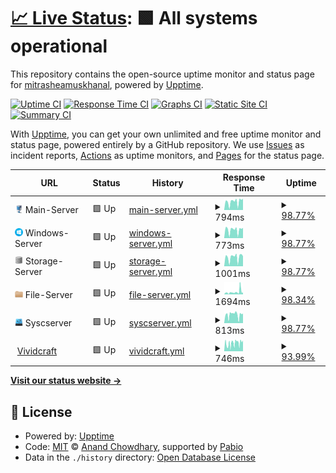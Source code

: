 # [📈 Live Status](https://mitrasheamuskhanal.github.io/INS-Tracker): <!--live status--> **🟩 All systems operational**

This repository contains the open-source uptime monitor and status page for [mitrasheamuskhanal](https://mitrasheamuskhanal.github.io/INS-Tracker), powered by [Upptime](https://github.com/upptime/upptime).

[![Uptime CI](https://github.com/mitrasheamuskhanal/INS-Tracker/workflows/Uptime%20CI/badge.svg)](https://github.com/mitrasheamuskhanal/INS-Tracker/actions?query=workflow%3A%22Uptime+CI%22)
[![Response Time CI](https://github.com/mitrasheamuskhanal/INS-Tracker/workflows/Response%20Time%20CI/badge.svg)](https://github.com/mitrasheamuskhanal/INS-Tracker/actions?query=workflow%3A%22Response+Time+CI%22)
[![Graphs CI](https://github.com/mitrasheamuskhanal/INS-Tracker/workflows/Graphs%20CI/badge.svg)](https://github.com/mitrasheamuskhanal/INS-Tracker/actions?query=workflow%3A%22Graphs+CI%22)
[![Static Site CI](https://github.com/mitrasheamuskhanal/INS-Tracker/workflows/Static%20Site%20CI/badge.svg)](https://github.com/mitrasheamuskhanal/INS-Tracker/actions?query=workflow%3A%22Static+Site+CI%22)
[![Summary CI](https://github.com/mitrasheamuskhanal/INS-Tracker/workflows/Summary%20CI/badge.svg)](https://github.com/mitrasheamuskhanal/INS-Tracker/actions?query=workflow%3A%22Summary+CI%22)

With [Upptime](https://upptime.js.org), you can get your own unlimited and free uptime monitor and status page, powered entirely by a GitHub repository. We use [Issues](https://github.com/mitrasheamuskhanal/INS-Tracker/issues) as incident reports, [Actions](https://github.com/mitrasheamuskhanal/INS-Tracker/actions) as uptime monitors, and [Pages](https://mitrasheamuskhanal.github.io/INS-Tracker) for the status page.

<!--start: status pages-->
<!-- This summary is generated by Upptime (https://github.com/upptime/upptime) -->
<!-- Do not edit this manually, your changes will be overwritten -->
<!-- prettier-ignore -->
| URL | Status | History | Response Time | Uptime |
| --- | ------ | ------- | ------------- | ------ |
| <img alt="" src="/logo/main.png" height="13"> Main-Server | 🟩 Up | [main-server.yml](https://github.com/mitrasheamuskhanal/INS-Tracker/commits/HEAD/history/main-server.yml) | <details><summary><img alt="Response time graph" src="./graphs/main-server/response-time-week.png" height="20"> 794ms</summary><br><a href="https://mitrasheamuskhanal.github.io/INS-Tracker/history/main-server"><img alt="Response time 908" src="https://img.shields.io/endpoint?url=https%3A%2F%2Fraw.githubusercontent.com%2Fmitrasheamuskhanal%2FINS-Tracker%2FHEAD%2Fapi%2Fmain-server%2Fresponse-time.json"></a><br><a href="https://mitrasheamuskhanal.github.io/INS-Tracker/history/main-server"><img alt="24-hour response time 972" src="https://img.shields.io/endpoint?url=https%3A%2F%2Fraw.githubusercontent.com%2Fmitrasheamuskhanal%2FINS-Tracker%2FHEAD%2Fapi%2Fmain-server%2Fresponse-time-day.json"></a><br><a href="https://mitrasheamuskhanal.github.io/INS-Tracker/history/main-server"><img alt="7-day response time 794" src="https://img.shields.io/endpoint?url=https%3A%2F%2Fraw.githubusercontent.com%2Fmitrasheamuskhanal%2FINS-Tracker%2FHEAD%2Fapi%2Fmain-server%2Fresponse-time-week.json"></a><br><a href="https://mitrasheamuskhanal.github.io/INS-Tracker/history/main-server"><img alt="30-day response time 861" src="https://img.shields.io/endpoint?url=https%3A%2F%2Fraw.githubusercontent.com%2Fmitrasheamuskhanal%2FINS-Tracker%2FHEAD%2Fapi%2Fmain-server%2Fresponse-time-month.json"></a><br><a href="https://mitrasheamuskhanal.github.io/INS-Tracker/history/main-server"><img alt="1-year response time 908" src="https://img.shields.io/endpoint?url=https%3A%2F%2Fraw.githubusercontent.com%2Fmitrasheamuskhanal%2FINS-Tracker%2FHEAD%2Fapi%2Fmain-server%2Fresponse-time-year.json"></a></details> | <details><summary><a href="https://mitrasheamuskhanal.github.io/INS-Tracker/history/main-server">98.77%</a></summary><a href="https://mitrasheamuskhanal.github.io/INS-Tracker/history/main-server"><img alt="All-time uptime 91.22%" src="https://img.shields.io/endpoint?url=https%3A%2F%2Fraw.githubusercontent.com%2Fmitrasheamuskhanal%2FINS-Tracker%2FHEAD%2Fapi%2Fmain-server%2Fuptime.json"></a><br><a href="https://mitrasheamuskhanal.github.io/INS-Tracker/history/main-server"><img alt="24-hour uptime 100.00%" src="https://img.shields.io/endpoint?url=https%3A%2F%2Fraw.githubusercontent.com%2Fmitrasheamuskhanal%2FINS-Tracker%2FHEAD%2Fapi%2Fmain-server%2Fuptime-day.json"></a><br><a href="https://mitrasheamuskhanal.github.io/INS-Tracker/history/main-server"><img alt="7-day uptime 98.77%" src="https://img.shields.io/endpoint?url=https%3A%2F%2Fraw.githubusercontent.com%2Fmitrasheamuskhanal%2FINS-Tracker%2FHEAD%2Fapi%2Fmain-server%2Fuptime-week.json"></a><br><a href="https://mitrasheamuskhanal.github.io/INS-Tracker/history/main-server"><img alt="30-day uptime 86.44%" src="https://img.shields.io/endpoint?url=https%3A%2F%2Fraw.githubusercontent.com%2Fmitrasheamuskhanal%2FINS-Tracker%2FHEAD%2Fapi%2Fmain-server%2Fuptime-month.json"></a><br><a href="https://mitrasheamuskhanal.github.io/INS-Tracker/history/main-server"><img alt="1-year uptime 91.22%" src="https://img.shields.io/endpoint?url=https%3A%2F%2Fraw.githubusercontent.com%2Fmitrasheamuskhanal%2FINS-Tracker%2FHEAD%2Fapi%2Fmain-server%2Fuptime-year.json"></a></details>
| <img alt="" src="/logo/windows.png" height="13"> Windows-Server | 🟩 Up | [windows-server.yml](https://github.com/mitrasheamuskhanal/INS-Tracker/commits/HEAD/history/windows-server.yml) | <details><summary><img alt="Response time graph" src="./graphs/windows-server/response-time-week.png" height="20"> 773ms</summary><br><a href="https://mitrasheamuskhanal.github.io/INS-Tracker/history/windows-server"><img alt="Response time 1205" src="https://img.shields.io/endpoint?url=https%3A%2F%2Fraw.githubusercontent.com%2Fmitrasheamuskhanal%2FINS-Tracker%2FHEAD%2Fapi%2Fwindows-server%2Fresponse-time.json"></a><br><a href="https://mitrasheamuskhanal.github.io/INS-Tracker/history/windows-server"><img alt="24-hour response time 990" src="https://img.shields.io/endpoint?url=https%3A%2F%2Fraw.githubusercontent.com%2Fmitrasheamuskhanal%2FINS-Tracker%2FHEAD%2Fapi%2Fwindows-server%2Fresponse-time-day.json"></a><br><a href="https://mitrasheamuskhanal.github.io/INS-Tracker/history/windows-server"><img alt="7-day response time 773" src="https://img.shields.io/endpoint?url=https%3A%2F%2Fraw.githubusercontent.com%2Fmitrasheamuskhanal%2FINS-Tracker%2FHEAD%2Fapi%2Fwindows-server%2Fresponse-time-week.json"></a><br><a href="https://mitrasheamuskhanal.github.io/INS-Tracker/history/windows-server"><img alt="30-day response time 1259" src="https://img.shields.io/endpoint?url=https%3A%2F%2Fraw.githubusercontent.com%2Fmitrasheamuskhanal%2FINS-Tracker%2FHEAD%2Fapi%2Fwindows-server%2Fresponse-time-month.json"></a><br><a href="https://mitrasheamuskhanal.github.io/INS-Tracker/history/windows-server"><img alt="1-year response time 1205" src="https://img.shields.io/endpoint?url=https%3A%2F%2Fraw.githubusercontent.com%2Fmitrasheamuskhanal%2FINS-Tracker%2FHEAD%2Fapi%2Fwindows-server%2Fresponse-time-year.json"></a></details> | <details><summary><a href="https://mitrasheamuskhanal.github.io/INS-Tracker/history/windows-server">98.77%</a></summary><a href="https://mitrasheamuskhanal.github.io/INS-Tracker/history/windows-server"><img alt="All-time uptime 91.14%" src="https://img.shields.io/endpoint?url=https%3A%2F%2Fraw.githubusercontent.com%2Fmitrasheamuskhanal%2FINS-Tracker%2FHEAD%2Fapi%2Fwindows-server%2Fuptime.json"></a><br><a href="https://mitrasheamuskhanal.github.io/INS-Tracker/history/windows-server"><img alt="24-hour uptime 100.00%" src="https://img.shields.io/endpoint?url=https%3A%2F%2Fraw.githubusercontent.com%2Fmitrasheamuskhanal%2FINS-Tracker%2FHEAD%2Fapi%2Fwindows-server%2Fuptime-day.json"></a><br><a href="https://mitrasheamuskhanal.github.io/INS-Tracker/history/windows-server"><img alt="7-day uptime 98.77%" src="https://img.shields.io/endpoint?url=https%3A%2F%2Fraw.githubusercontent.com%2Fmitrasheamuskhanal%2FINS-Tracker%2FHEAD%2Fapi%2Fwindows-server%2Fuptime-week.json"></a><br><a href="https://mitrasheamuskhanal.github.io/INS-Tracker/history/windows-server"><img alt="30-day uptime 86.35%" src="https://img.shields.io/endpoint?url=https%3A%2F%2Fraw.githubusercontent.com%2Fmitrasheamuskhanal%2FINS-Tracker%2FHEAD%2Fapi%2Fwindows-server%2Fuptime-month.json"></a><br><a href="https://mitrasheamuskhanal.github.io/INS-Tracker/history/windows-server"><img alt="1-year uptime 91.14%" src="https://img.shields.io/endpoint?url=https%3A%2F%2Fraw.githubusercontent.com%2Fmitrasheamuskhanal%2FINS-Tracker%2FHEAD%2Fapi%2Fwindows-server%2Fuptime-year.json"></a></details>
| <img alt="" src="/logo/storage.png" height="13"> Storage-Server | 🟩 Up | [storage-server.yml](https://github.com/mitrasheamuskhanal/INS-Tracker/commits/HEAD/history/storage-server.yml) | <details><summary><img alt="Response time graph" src="./graphs/storage-server/response-time-week.png" height="20"> 1001ms</summary><br><a href="https://mitrasheamuskhanal.github.io/INS-Tracker/history/storage-server"><img alt="Response time 1183" src="https://img.shields.io/endpoint?url=https%3A%2F%2Fraw.githubusercontent.com%2Fmitrasheamuskhanal%2FINS-Tracker%2FHEAD%2Fapi%2Fstorage-server%2Fresponse-time.json"></a><br><a href="https://mitrasheamuskhanal.github.io/INS-Tracker/history/storage-server"><img alt="24-hour response time 1272" src="https://img.shields.io/endpoint?url=https%3A%2F%2Fraw.githubusercontent.com%2Fmitrasheamuskhanal%2FINS-Tracker%2FHEAD%2Fapi%2Fstorage-server%2Fresponse-time-day.json"></a><br><a href="https://mitrasheamuskhanal.github.io/INS-Tracker/history/storage-server"><img alt="7-day response time 1001" src="https://img.shields.io/endpoint?url=https%3A%2F%2Fraw.githubusercontent.com%2Fmitrasheamuskhanal%2FINS-Tracker%2FHEAD%2Fapi%2Fstorage-server%2Fresponse-time-week.json"></a><br><a href="https://mitrasheamuskhanal.github.io/INS-Tracker/history/storage-server"><img alt="30-day response time 1042" src="https://img.shields.io/endpoint?url=https%3A%2F%2Fraw.githubusercontent.com%2Fmitrasheamuskhanal%2FINS-Tracker%2FHEAD%2Fapi%2Fstorage-server%2Fresponse-time-month.json"></a><br><a href="https://mitrasheamuskhanal.github.io/INS-Tracker/history/storage-server"><img alt="1-year response time 1183" src="https://img.shields.io/endpoint?url=https%3A%2F%2Fraw.githubusercontent.com%2Fmitrasheamuskhanal%2FINS-Tracker%2FHEAD%2Fapi%2Fstorage-server%2Fresponse-time-year.json"></a></details> | <details><summary><a href="https://mitrasheamuskhanal.github.io/INS-Tracker/history/storage-server">98.77%</a></summary><a href="https://mitrasheamuskhanal.github.io/INS-Tracker/history/storage-server"><img alt="All-time uptime 91.20%" src="https://img.shields.io/endpoint?url=https%3A%2F%2Fraw.githubusercontent.com%2Fmitrasheamuskhanal%2FINS-Tracker%2FHEAD%2Fapi%2Fstorage-server%2Fuptime.json"></a><br><a href="https://mitrasheamuskhanal.github.io/INS-Tracker/history/storage-server"><img alt="24-hour uptime 100.00%" src="https://img.shields.io/endpoint?url=https%3A%2F%2Fraw.githubusercontent.com%2Fmitrasheamuskhanal%2FINS-Tracker%2FHEAD%2Fapi%2Fstorage-server%2Fuptime-day.json"></a><br><a href="https://mitrasheamuskhanal.github.io/INS-Tracker/history/storage-server"><img alt="7-day uptime 98.77%" src="https://img.shields.io/endpoint?url=https%3A%2F%2Fraw.githubusercontent.com%2Fmitrasheamuskhanal%2FINS-Tracker%2FHEAD%2Fapi%2Fstorage-server%2Fuptime-week.json"></a><br><a href="https://mitrasheamuskhanal.github.io/INS-Tracker/history/storage-server"><img alt="30-day uptime 86.44%" src="https://img.shields.io/endpoint?url=https%3A%2F%2Fraw.githubusercontent.com%2Fmitrasheamuskhanal%2FINS-Tracker%2FHEAD%2Fapi%2Fstorage-server%2Fuptime-month.json"></a><br><a href="https://mitrasheamuskhanal.github.io/INS-Tracker/history/storage-server"><img alt="1-year uptime 91.20%" src="https://img.shields.io/endpoint?url=https%3A%2F%2Fraw.githubusercontent.com%2Fmitrasheamuskhanal%2FINS-Tracker%2FHEAD%2Fapi%2Fstorage-server%2Fuptime-year.json"></a></details>
| <img alt="" src="/logo/file.png" height="13"> File-Server | 🟩 Up | [file-server.yml](https://github.com/mitrasheamuskhanal/INS-Tracker/commits/HEAD/history/file-server.yml) | <details><summary><img alt="Response time graph" src="./graphs/file-server/response-time-week.png" height="20"> 1694ms</summary><br><a href="https://mitrasheamuskhanal.github.io/INS-Tracker/history/file-server"><img alt="Response time 1757" src="https://img.shields.io/endpoint?url=https%3A%2F%2Fraw.githubusercontent.com%2Fmitrasheamuskhanal%2FINS-Tracker%2FHEAD%2Fapi%2Ffile-server%2Fresponse-time.json"></a><br><a href="https://mitrasheamuskhanal.github.io/INS-Tracker/history/file-server"><img alt="24-hour response time 1421" src="https://img.shields.io/endpoint?url=https%3A%2F%2Fraw.githubusercontent.com%2Fmitrasheamuskhanal%2FINS-Tracker%2FHEAD%2Fapi%2Ffile-server%2Fresponse-time-day.json"></a><br><a href="https://mitrasheamuskhanal.github.io/INS-Tracker/history/file-server"><img alt="7-day response time 1694" src="https://img.shields.io/endpoint?url=https%3A%2F%2Fraw.githubusercontent.com%2Fmitrasheamuskhanal%2FINS-Tracker%2FHEAD%2Fapi%2Ffile-server%2Fresponse-time-week.json"></a><br><a href="https://mitrasheamuskhanal.github.io/INS-Tracker/history/file-server"><img alt="30-day response time 1523" src="https://img.shields.io/endpoint?url=https%3A%2F%2Fraw.githubusercontent.com%2Fmitrasheamuskhanal%2FINS-Tracker%2FHEAD%2Fapi%2Ffile-server%2Fresponse-time-month.json"></a><br><a href="https://mitrasheamuskhanal.github.io/INS-Tracker/history/file-server"><img alt="1-year response time 1757" src="https://img.shields.io/endpoint?url=https%3A%2F%2Fraw.githubusercontent.com%2Fmitrasheamuskhanal%2FINS-Tracker%2FHEAD%2Fapi%2Ffile-server%2Fresponse-time-year.json"></a></details> | <details><summary><a href="https://mitrasheamuskhanal.github.io/INS-Tracker/history/file-server">98.34%</a></summary><a href="https://mitrasheamuskhanal.github.io/INS-Tracker/history/file-server"><img alt="All-time uptime 91.02%" src="https://img.shields.io/endpoint?url=https%3A%2F%2Fraw.githubusercontent.com%2Fmitrasheamuskhanal%2FINS-Tracker%2FHEAD%2Fapi%2Ffile-server%2Fuptime.json"></a><br><a href="https://mitrasheamuskhanal.github.io/INS-Tracker/history/file-server"><img alt="24-hour uptime 100.00%" src="https://img.shields.io/endpoint?url=https%3A%2F%2Fraw.githubusercontent.com%2Fmitrasheamuskhanal%2FINS-Tracker%2FHEAD%2Fapi%2Ffile-server%2Fuptime-day.json"></a><br><a href="https://mitrasheamuskhanal.github.io/INS-Tracker/history/file-server"><img alt="7-day uptime 98.34%" src="https://img.shields.io/endpoint?url=https%3A%2F%2Fraw.githubusercontent.com%2Fmitrasheamuskhanal%2FINS-Tracker%2FHEAD%2Fapi%2Ffile-server%2Fuptime-week.json"></a><br><a href="https://mitrasheamuskhanal.github.io/INS-Tracker/history/file-server"><img alt="30-day uptime 86.34%" src="https://img.shields.io/endpoint?url=https%3A%2F%2Fraw.githubusercontent.com%2Fmitrasheamuskhanal%2FINS-Tracker%2FHEAD%2Fapi%2Ffile-server%2Fuptime-month.json"></a><br><a href="https://mitrasheamuskhanal.github.io/INS-Tracker/history/file-server"><img alt="1-year uptime 91.02%" src="https://img.shields.io/endpoint?url=https%3A%2F%2Fraw.githubusercontent.com%2Fmitrasheamuskhanal%2FINS-Tracker%2FHEAD%2Fapi%2Ffile-server%2Fuptime-year.json"></a></details>
| <img alt="" src="/logo/sysc.png" height="13"> Syscserver | 🟩 Up | [syscserver.yml](https://github.com/mitrasheamuskhanal/INS-Tracker/commits/HEAD/history/syscserver.yml) | <details><summary><img alt="Response time graph" src="./graphs/syscserver/response-time-week.png" height="20"> 813ms</summary><br><a href="https://mitrasheamuskhanal.github.io/INS-Tracker/history/syscserver"><img alt="Response time 837" src="https://img.shields.io/endpoint?url=https%3A%2F%2Fraw.githubusercontent.com%2Fmitrasheamuskhanal%2FINS-Tracker%2FHEAD%2Fapi%2Fsyscserver%2Fresponse-time.json"></a><br><a href="https://mitrasheamuskhanal.github.io/INS-Tracker/history/syscserver"><img alt="24-hour response time 938" src="https://img.shields.io/endpoint?url=https%3A%2F%2Fraw.githubusercontent.com%2Fmitrasheamuskhanal%2FINS-Tracker%2FHEAD%2Fapi%2Fsyscserver%2Fresponse-time-day.json"></a><br><a href="https://mitrasheamuskhanal.github.io/INS-Tracker/history/syscserver"><img alt="7-day response time 813" src="https://img.shields.io/endpoint?url=https%3A%2F%2Fraw.githubusercontent.com%2Fmitrasheamuskhanal%2FINS-Tracker%2FHEAD%2Fapi%2Fsyscserver%2Fresponse-time-week.json"></a><br><a href="https://mitrasheamuskhanal.github.io/INS-Tracker/history/syscserver"><img alt="30-day response time 764" src="https://img.shields.io/endpoint?url=https%3A%2F%2Fraw.githubusercontent.com%2Fmitrasheamuskhanal%2FINS-Tracker%2FHEAD%2Fapi%2Fsyscserver%2Fresponse-time-month.json"></a><br><a href="https://mitrasheamuskhanal.github.io/INS-Tracker/history/syscserver"><img alt="1-year response time 837" src="https://img.shields.io/endpoint?url=https%3A%2F%2Fraw.githubusercontent.com%2Fmitrasheamuskhanal%2FINS-Tracker%2FHEAD%2Fapi%2Fsyscserver%2Fresponse-time-year.json"></a></details> | <details><summary><a href="https://mitrasheamuskhanal.github.io/INS-Tracker/history/syscserver">98.77%</a></summary><a href="https://mitrasheamuskhanal.github.io/INS-Tracker/history/syscserver"><img alt="All-time uptime 91.18%" src="https://img.shields.io/endpoint?url=https%3A%2F%2Fraw.githubusercontent.com%2Fmitrasheamuskhanal%2FINS-Tracker%2FHEAD%2Fapi%2Fsyscserver%2Fuptime.json"></a><br><a href="https://mitrasheamuskhanal.github.io/INS-Tracker/history/syscserver"><img alt="24-hour uptime 100.00%" src="https://img.shields.io/endpoint?url=https%3A%2F%2Fraw.githubusercontent.com%2Fmitrasheamuskhanal%2FINS-Tracker%2FHEAD%2Fapi%2Fsyscserver%2Fuptime-day.json"></a><br><a href="https://mitrasheamuskhanal.github.io/INS-Tracker/history/syscserver"><img alt="7-day uptime 98.77%" src="https://img.shields.io/endpoint?url=https%3A%2F%2Fraw.githubusercontent.com%2Fmitrasheamuskhanal%2FINS-Tracker%2FHEAD%2Fapi%2Fsyscserver%2Fuptime-week.json"></a><br><a href="https://mitrasheamuskhanal.github.io/INS-Tracker/history/syscserver"><img alt="30-day uptime 86.44%" src="https://img.shields.io/endpoint?url=https%3A%2F%2Fraw.githubusercontent.com%2Fmitrasheamuskhanal%2FINS-Tracker%2FHEAD%2Fapi%2Fsyscserver%2Fuptime-month.json"></a><br><a href="https://mitrasheamuskhanal.github.io/INS-Tracker/history/syscserver"><img alt="1-year uptime 91.18%" src="https://img.shields.io/endpoint?url=https%3A%2F%2Fraw.githubusercontent.com%2Fmitrasheamuskhanal%2FINS-Tracker%2FHEAD%2Fapi%2Fsyscserver%2Fuptime-year.json"></a></details>
| <img alt="" src="https://icons.duckduckgo.com/ip3/vividcraft.com.au.ico" height="13"> [Vividcraft](https://vividcraft.com.au) | 🟩 Up | [vividcraft.yml](https://github.com/mitrasheamuskhanal/INS-Tracker/commits/HEAD/history/vividcraft.yml) | <details><summary><img alt="Response time graph" src="./graphs/vividcraft/response-time-week.png" height="20"> 746ms</summary><br><a href="https://mitrasheamuskhanal.github.io/INS-Tracker/history/vividcraft"><img alt="Response time 853" src="https://img.shields.io/endpoint?url=https%3A%2F%2Fraw.githubusercontent.com%2Fmitrasheamuskhanal%2FINS-Tracker%2FHEAD%2Fapi%2Fvividcraft%2Fresponse-time.json"></a><br><a href="https://mitrasheamuskhanal.github.io/INS-Tracker/history/vividcraft"><img alt="24-hour response time 1055" src="https://img.shields.io/endpoint?url=https%3A%2F%2Fraw.githubusercontent.com%2Fmitrasheamuskhanal%2FINS-Tracker%2FHEAD%2Fapi%2Fvividcraft%2Fresponse-time-day.json"></a><br><a href="https://mitrasheamuskhanal.github.io/INS-Tracker/history/vividcraft"><img alt="7-day response time 746" src="https://img.shields.io/endpoint?url=https%3A%2F%2Fraw.githubusercontent.com%2Fmitrasheamuskhanal%2FINS-Tracker%2FHEAD%2Fapi%2Fvividcraft%2Fresponse-time-week.json"></a><br><a href="https://mitrasheamuskhanal.github.io/INS-Tracker/history/vividcraft"><img alt="30-day response time 761" src="https://img.shields.io/endpoint?url=https%3A%2F%2Fraw.githubusercontent.com%2Fmitrasheamuskhanal%2FINS-Tracker%2FHEAD%2Fapi%2Fvividcraft%2Fresponse-time-month.json"></a><br><a href="https://mitrasheamuskhanal.github.io/INS-Tracker/history/vividcraft"><img alt="1-year response time 853" src="https://img.shields.io/endpoint?url=https%3A%2F%2Fraw.githubusercontent.com%2Fmitrasheamuskhanal%2FINS-Tracker%2FHEAD%2Fapi%2Fvividcraft%2Fresponse-time-year.json"></a></details> | <details><summary><a href="https://mitrasheamuskhanal.github.io/INS-Tracker/history/vividcraft">93.99%</a></summary><a href="https://mitrasheamuskhanal.github.io/INS-Tracker/history/vividcraft"><img alt="All-time uptime 91.23%" src="https://img.shields.io/endpoint?url=https%3A%2F%2Fraw.githubusercontent.com%2Fmitrasheamuskhanal%2FINS-Tracker%2FHEAD%2Fapi%2Fvividcraft%2Fuptime.json"></a><br><a href="https://mitrasheamuskhanal.github.io/INS-Tracker/history/vividcraft"><img alt="24-hour uptime 100.00%" src="https://img.shields.io/endpoint?url=https%3A%2F%2Fraw.githubusercontent.com%2Fmitrasheamuskhanal%2FINS-Tracker%2FHEAD%2Fapi%2Fvividcraft%2Fuptime-day.json"></a><br><a href="https://mitrasheamuskhanal.github.io/INS-Tracker/history/vividcraft"><img alt="7-day uptime 93.99%" src="https://img.shields.io/endpoint?url=https%3A%2F%2Fraw.githubusercontent.com%2Fmitrasheamuskhanal%2FINS-Tracker%2FHEAD%2Fapi%2Fvividcraft%2Fuptime-week.json"></a><br><a href="https://mitrasheamuskhanal.github.io/INS-Tracker/history/vividcraft"><img alt="30-day uptime 94.07%" src="https://img.shields.io/endpoint?url=https%3A%2F%2Fraw.githubusercontent.com%2Fmitrasheamuskhanal%2FINS-Tracker%2FHEAD%2Fapi%2Fvividcraft%2Fuptime-month.json"></a><br><a href="https://mitrasheamuskhanal.github.io/INS-Tracker/history/vividcraft"><img alt="1-year uptime 91.23%" src="https://img.shields.io/endpoint?url=https%3A%2F%2Fraw.githubusercontent.com%2Fmitrasheamuskhanal%2FINS-Tracker%2FHEAD%2Fapi%2Fvividcraft%2Fuptime-year.json"></a></details>

<!--end: status pages-->

[**Visit our status website →**](https://mitrasheamuskhanal.github.io/INS-Tracker)

## 📄 License

- Powered by: [Upptime](https://github.com/upptime/upptime)
- Code: [MIT](./LICENSE) © [Anand Chowdhary](https://anandchowdhary.com), supported by [Pabio](https://pabio.com)
- Data in the `./history` directory: [Open Database License](https://opendatacommons.org/licenses/odbl/1-0/)
